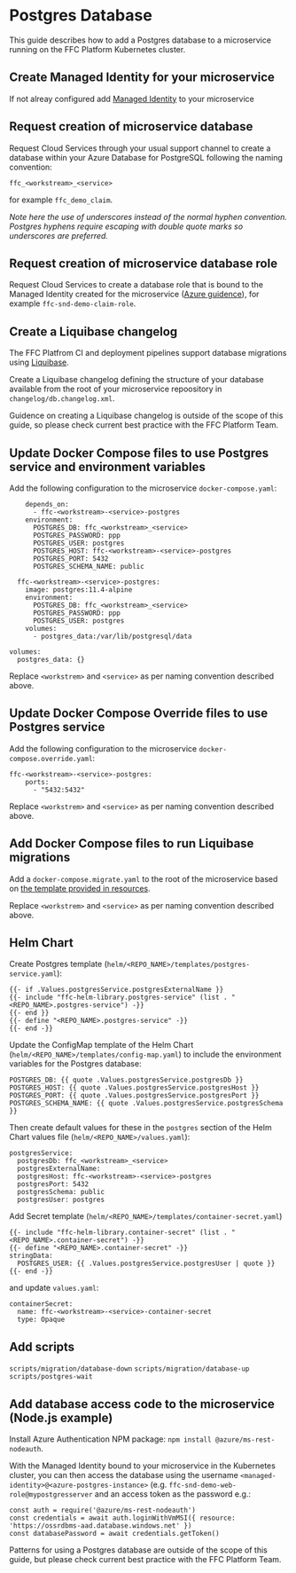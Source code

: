 # Postgres Database

This guide describes how to add a Postgres database to a microservice running on the FFC Platform Kubernetes cluster.

## Create Managed Identity for your microservice

If not alreay configured add [Managed Identity](managed-identity.md) to your microservice

## Request creation of microservice database

Request Cloud Services through your usual support channel to create a database within your Azure Database for PostgreSQL following the naming convention:

```
ffc_<workstream>_<service>
```

for example `ffc_demo_claim`.

*Note here the use of underscores instead of the normal hyphen convention. Postgres hyphens require escaping with double quote marks so underscores are preferred.*

## Request creation of microservice database role

Request Cloud Services to create a database role that is bound to the Managed Identity created for the microservice ([Azure guidence](https://docs.microsoft.com/en-us/azure/postgresql/howto-connect-with-managed-identity#creating-a-postgresql-user-for-your-managed-identity)), for example `ffc-snd-demo-claim-role`.

## Create a Liquibase changelog

The FFC Platfrom CI and deployment pipelines support database migrations using [Liquibase](https://www.liquibase.org/).

Create a Liquibase changelog defining the structure of your database available from the root of your microservice repoository in `changelog/db.changelog.xml`.

Guidence on creating a Liquibase changelog is outside of the scope of this guide, so please check current best practice with the FFC Platform Team.

## Update Docker Compose files to use Postgres service and environment variables

Add the following configuration to the microservice `docker-compose.yaml`:

```
    depends_on:
      - ffc-<workstream>-<service>-postgres
    environment:
      POSTGRES_DB: ffc_<workstream>_<service>
      POSTGRES_PASSWORD: ppp
      POSTGRES_USER: postgres
      POSTGRES_HOST: ffc-<workstream>-<service>-postgres
      POSTGRES_PORT: 5432
      POSTGRES_SCHEMA_NAME: public

  ffc-<workstream>-<service>-postgres:
    image: postgres:11.4-alpine
    environment:
      POSTGRES_DB: ffc_<workstream>_<service>
      POSTGRES_PASSWORD: ppp
      POSTGRES_USER: postgres
    volumes:
      - postgres_data:/var/lib/postgresql/data

volumes:
  postgres_data: {}
```

Replace `<workstrem>` and `<service>` as per naming convention described above.

## Update Docker Compose Override files to use Postgres service

Add the following configuration to the microservice `docker-compose.override.yaml`:

```
ffc-<workstream>-<service>-postgres:
    ports:
      - "5432:5432"
```

Replace `<workstrem>` and `<service>` as per naming convention described above.

## Add Docker Compose files to run Liquibase migrations

Add a `docker-compose.migrate.yaml` to the root of the microservice based on [the template provided in resources](../../resources/docker-compose.migrate.yaml).

Replace `<workstrem>` and `<service>` as per naming convention described above.

## Helm Chart

Create Postgres template (`helm/<REPO_NAME>/templates/postgres-service.yaml`):

```
{{- if .Values.postgresService.postgresExternalName }}
{{- include "ffc-helm-library.postgres-service" (list . "<REPO_NAME>.postgres-service") -}}
{{- end }}
{{- define "<REPO_NAME>.postgres-service" -}}
{{- end -}}
```

Update the ConfigMap template of the Helm Chart (`helm/<REPO_NAME>/templates/config-map.yaml`) to include the environment variables for the Postgres database:

```
POSTGRES_DB: {{ quote .Values.postgresService.postgresDb }}
POSTGRES_HOST: {{ quote .Values.postgresService.postgresHost }}
POSTGRES_PORT: {{ quote .Values.postgresService.postgresPort }}
POSTGRES_SCHEMA_NAME: {{ quote .Values.postgresService.postgresSchema }}
```

Then create default values for these in the `postgres` section of the Helm Chart values file (`helm/<REPO_NAME>/values.yaml`):

```
postgresService:
  postgresDb: ffc_<workstream>_<service>
  postgresExternalName:
  postgresHost: ffc-<workstream>-<service>-postgres
  postgresPort: 5432
  postgresSchema: public
  postgresUser: postgres
```

Add Secret template (`helm/<REPO_NAME>/templates/container-secret.yaml`)

```
{{- include "ffc-helm-library.container-secret" (list . "<REPO_NAME>.container-secret") -}}
{{- define "<REPO_NAME>.container-secret" -}}
stringData:
  POSTGRES_USER: {{ .Values.postgresService.postgresUser | quote }}
{{- end -}}
```

and update `values.yaml`:

```
containerSecret:
  name: ffc-<workstream>-<service>-container-secret
  type: Opaque
```

## Add scripts

`scripts/migration/database-down`
`scripts/migration/database-up`
`scripts/postgres-wait`

## Add database access code to the microservice (Node.js example)

Install Azure Authentication NPM package: `npm install @azure/ms-rest-nodeauth`.

With the Managed Identity bound to your microservice in the Kubernetes cluster, you can then access the database using the username `<managed-identity>@<azure-postgres-instance>` (e.g. `ffc-snd-demo-web-role@mypostgresserver` and an access token as the password e.g.:

```
const auth = require('@azure/ms-rest-nodeauth')
const credentials = await auth.loginWithVmMSI({ resource: 'https://ossrdbms-aad.database.windows.net' })
const databasePassword = await credentials.getToken()
```

Patterns for using a Postgres database are outside of the scope of this guide, but please check current best practice with the FFC Platform Team.
